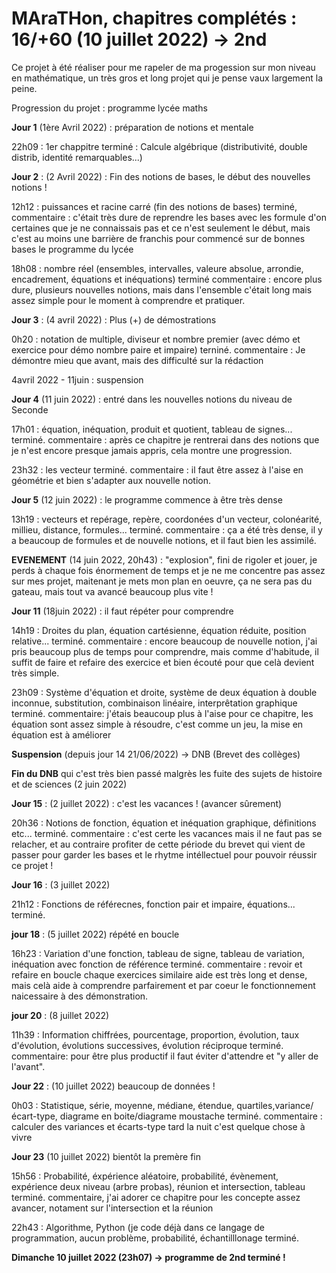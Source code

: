 # MAraTHon, chapitres complétés : 16/+60 (10 juillet 2022) -> 2nd

Ce projet à été réaliser pour me rapeler de ma progession sur mon niveau en mathématique, un très gros et long projet qui je pense vaux largement la peine.

Progression du projet : programme lycée maths

**Jour 1** (1ère Avril 2022) : préparation de notions et mentale

22h09 : 1er chappitre terminé : Calcule algébrique (distributivité, double distrib, identité remarquables...)
                           
**Jour 2** : (2 Avril 2022) : Fin des notions de bases, le début des nouvelles notions !

12h12 : puissances et racine carré (fin des notions de bases) terminé, 
commentaire : c'était très dure de reprendre les bases avec les formule d'on certaines que je ne connaissais pas 
et ce n'est seulement le début, mais c'est au moins une barrière de franchis pour commencé sur de bonnes bases le programme du lycée

18h08 : nombre réel (ensembles, intervalles, valeure absolue, arrondie, encadrement, équations et inéquations) terminé
commentaire : encore plus dure, plusieurs nouvelles notions, mais dans l'ensemble c'était long mais assez simple pour le moment à comprendre et pratiquer.

**Jour 3** : (4 avril 2022) : Plus (+) de démostrations

0h20 : notation de multiple, diviseur et nombre premier (avec démo et exercice pour démo nombre paire et impaire) terniné.
      commentaire : Je démontre mieu que avant, mais des difficulté sur la rédaction

4avril 2022 - 11juin : suspension

**Jour 4** (11 juin 2022) : entré dans les nouvelles notions du niveau de Seconde

17h01 : équation, inéquation, produit et quotient, tableau de signes... terminé.
        commentaire : après ce chapitre je rentrerai dans des notions que je n'est encore presque jamais appris, cela montre une progression.

23h32 : les vecteur terminé.
        commentaire : il faut être assez à l'aise en géométrie et bien s'adapter aux nouvelle notion.
        
**Jour 5** (12 juin 2022) : le programme commence à être très dense

13h19 : vecteurs et repérage, repère, coordonées d'un vecteur, colonéarité, millieu, distance, formules... terminé.
        commentaire : ça a été très dense, il y a beaucoup de formules et de nouvelle notions, et il faut bien les assimilé.
        
        
**EVENEMENT** (14 juin 2022, 20h43) : "explosion", fini de rigoler et jouer, je perds à chaque fois énormement de temps et je ne me
concentre pas assez sur mes projet, maitenant je mets mon plan en oeuvre, ça ne sera pas du gateau, mais tout va avancé beaucoup
plus vite !
        
**Jour 11** (18juin 2022) : il faut répéter pour comprendre

14h19 : Droites du plan, équation cartésienne, équation réduite, position relative... terminé.
        commentaire : encore beaucoup de nouvelle notion, j'ai pris beaucoup plus de temps pour comprendre, mais comme d'habitude,
        il suffit de faire et refaire des exercice et bien écouté pour que celà devient très simple.
        
23h09 : Système d'équation et droite, système de deux équation à double inconnue, substitution, combinaison linéaire, interprêtation graphique terminé.
        commentaire: j'étais beaucoup plus à l'aise pour ce chapitre, les équation sont assez simple à résoudre, c'est comme un jeu,
        la mise en équation est à améliorer

**Suspension** (depuis jour 14 21/06/2022) -> DNB (Brevet des collèges)

**Fin du DNB** qui c'est très bien passé malgrès les fuite des sujets de histoire et de sciences (2 juin 2022)

**Jour 15** : (2 juillet 2022) : c'est les vacances ! (avancer sûrement)

20h36 : Notions de fonction, équation et inéquation graphique, définitions etc... terminé.
        commentaire : c'est certe les vacances mais il ne faut pas se relacher, et au contraire profiter de cette période du brevet qui vient de passer
        pour garder les bases et le rhytme intéllectuel pour pouvoir réussir ce projet !
        
**Jour 16** : (3 juillet 2022)

21h12 : Fonctions de référecnes, fonction pair et impaire, équations... terminé.

**jour 18** : (5 juillet 2022) répété en boucle

16h23 : Variation d'une fonction, tableau de signe, tableau de variation, inéquation avec fonction de référence terminé.
        commentaire : revoir et refaire en boucle chaque exercices similaire aide est très long et dense, mais celà aide à comprendre parfairement
        et par coeur le fonctionnement naicessaire à des démonstration.
        
**jour 20** : (8 juillet 2022)

11h39 : Information chiffrées, pourcentage, proportion, évolution, taux d'évolution, évolutions successives, évolution réciproque terminé.
        commentaire: pour être plus productif il faut éviter d'attendre et "y aller de l'avant".

**Jour 22** : (10 juillet 2022) beaucoup de données !

0h03 : Statistique, série, moyenne, médiane, étendue, quartiles,variance/écart-type, diagrame en boite/diagrame moustache terminé.
       commentaire : calculer des variances et écarts-type tard la nuit c'est quelque chose à vivre

**Jour 23** (10 juillet 2022) bientôt la premère fin

15h56 : Probabilité, éxpérience aléatoire, probabilité, évènement, expérience deux niveau (arbre probas), réunion et intersection, tableau terminé.
        commentaire, j'ai adorer ce chapitre pour les concepte assez avancer, notament sur l'intersection et la réunion

22h43 : Algorithme, Python (je code déjà dans ce langage de programmation, aucun problème, probabilité, échantilllonage terminé.

**Dimanche 10 juillet 2022 (23h07) -> programme de 2nd terminé !**
